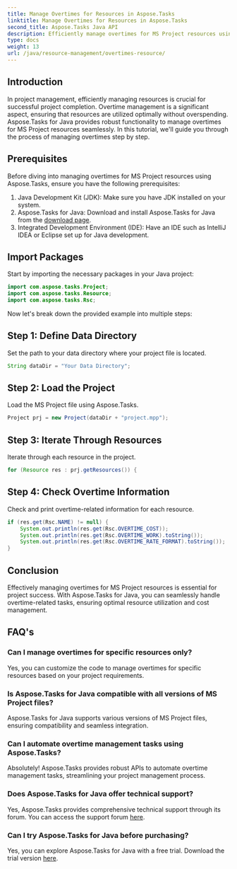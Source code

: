 ```yaml
---
title: Manage Overtimes for Resources in Aspose.Tasks
linktitle: Manage Overtimes for Resources in Aspose.Tasks
second_title: Aspose.Tasks Java API
description: Efficiently manage overtimes for MS Project resources using Aspose.Tasks for Java. Optimize resource utilization and cost management effortlessly.
type: docs
weight: 13
url: /java/resource-management/overtimes-resource/
---
```

## Introduction
In project management, efficiently managing resources is crucial for successful project completion. Overtime management is a significant aspect, ensuring that resources are utilized optimally without overspending. Aspose.Tasks for Java provides robust functionality to manage overtimes for MS Project resources seamlessly. In this tutorial, we'll guide you through the process of managing overtimes step by step.
## Prerequisites
Before diving into managing overtimes for MS Project resources using Aspose.Tasks, ensure you have the following prerequisites:
1. Java Development Kit (JDK): Make sure you have JDK installed on your system.
2. Aspose.Tasks for Java: Download and install Aspose.Tasks for Java from the [download page](https://releases.aspose.com/tasks/java/).
3. Integrated Development Environment (IDE): Have an IDE such as IntelliJ IDEA or Eclipse set up for Java development.
## Import Packages
Start by importing the necessary packages in your Java project:
```java
import com.aspose.tasks.Project;
import com.aspose.tasks.Resource;
import com.aspose.tasks.Rsc;
```
Now let's break down the provided example into multiple steps:
## Step 1: Define Data Directory
Set the path to your data directory where your project file is located.
```java
String dataDir = "Your Data Directory";
```
## Step 2: Load the Project
Load the MS Project file using Aspose.Tasks.
```java
Project prj = new Project(dataDir + "project.mpp");
```
## Step 3: Iterate Through Resources
Iterate through each resource in the project.
```java
for (Resource res : prj.getResources()) {
```
## Step 4: Check Overtime Information
Check and print overtime-related information for each resource.
```java
if (res.get(Rsc.NAME) != null) {
    System.out.println(res.get(Rsc.OVERTIME_COST));
    System.out.println(res.get(Rsc.OVERTIME_WORK).toString());
    System.out.println(res.get(Rsc.OVERTIME_RATE_FORMAT).toString());
}
```
## Conclusion
Effectively managing overtimes for MS Project resources is essential for project success. With Aspose.Tasks for Java, you can seamlessly handle overtime-related tasks, ensuring optimal resource utilization and cost management.
## FAQ's
### Can I manage overtimes for specific resources only?
Yes, you can customize the code to manage overtimes for specific resources based on your project requirements.
### Is Aspose.Tasks for Java compatible with all versions of MS Project files?
Aspose.Tasks for Java supports various versions of MS Project files, ensuring compatibility and seamless integration.
### Can I automate overtime management tasks using Aspose.Tasks?
Absolutely! Aspose.Tasks provides robust APIs to automate overtime management tasks, streamlining your project management process.
### Does Aspose.Tasks for Java offer technical support?
Yes, Aspose.Tasks provides comprehensive technical support through its forum. You can access the support forum [here](https://forum.aspose.com/c/tasks/15).
### Can I try Aspose.Tasks for Java before purchasing?
Yes, you can explore Aspose.Tasks for Java with a free trial. Download the trial version [here](https://releases.aspose.com/).
